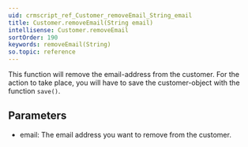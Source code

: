 ```yaml
---
uid: crmscript_ref_Customer_removeEmail_String_email
title: Customer.removeEmail(String email)
intellisense: Customer.removeEmail
sortOrder: 190
keywords: removeEmail(String)
so.topic: reference
---
```



This function will remove the email-address from the customer. For the action to take place, you will have to save the customer-object with the function `save()`.




## Parameters


 - email: The email address you want to remove from the customer.



